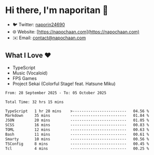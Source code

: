 # Hi there, I'm naporitan 👋

- 🐦 Twitter: [naporin24690](https://twitter.com/naporin24690)
- 🌐 Website: [https://napochaan.com](https://napochaan.com)
- ✉️ Email: [contact@napochaan.com](mailto:contact@napochaan.com)

## What I Love ❤️
- TypeScript
- Music (Vocaloid)
- FPS Games
- Project Sekai (Colorful Stage! feat. Hatsune Miku)

<!--START_SECTION:waka-->

```txt
From: 28 September 2025 - To: 05 October 2025

Total Time: 32 hrs 15 mins

TypeScript   1 hr 28 mins    >------------------------   04.56 %
Markdown     35 mins         -------------------------   01.84 %
JSON         20 mins         -------------------------   01.05 %
SCSS         16 mins         -------------------------   00.83 %
TOML         12 mins         -------------------------   00.63 %
Bash         11 mins         -------------------------   00.61 %
Smarty       10 mins         -------------------------   00.56 %
TSConfig     8 mins          -------------------------   00.45 %
Tcl          4 mins          -------------------------   00.25 %
```

<!--END_SECTION:waka-->

